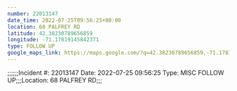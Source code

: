 ```yaml
---
number: 22013147
date_time: 2022-07-25T09:56:25+00:00
location: 68 PALFREY RD
latitude: 42.38230789656859
longitude: -71.17819145842371
type: FOLLOW UP
google_maps_link: https://maps.google.com/?q=42.38230789656859,-71.17819145842371
---
```


;;;;;;Incident #: 22013147  Date: 2022-07-25 09:56:25   Type: MISC FOLLOW UP;;;Location: 68 PALFREY RD;;;
